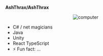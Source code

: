 **AshThrax/AshThrax** 
 <div align="center">
  <img alt="computer" src="https://github.com/user-attachments/assets/bbf97611-2c7a-48c2-8b0f-391a1c67f4b1"><br>
</div>

<div>
 
 - C# / net magicians
 - Java
 - Unity
 - React TypeScript
 - ⚡ Fun fact: ...
 
</div>

